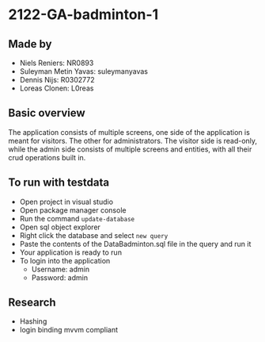# 2122-GA-badminton-1
## Made by 
- Niels Reniers: NR0893
- Suleyman Metin Yavas: suleymanyavas
- Dennis Nijs: R0302772
- Loreas Clonen: L0reas

## Basic overview
The application consists of multiple screens, one side of the application is meant for visitors. The other for administrators. The visitor side is read-only, while the admin side consists of multiple screens and entities, with all their crud operations built in. 
## To run with testdata
- Open project in visual studio
- Open package manager console
- Run the command `update-database`
- Open sql object explorer
- Right click the database and select `new query`
- Paste the contents of the DataBadminton.sql file in the query and run it
- Your application is ready to run
- To login into the application
  - Username: admin
  - Password: admin
 
 ## Research
 - Hashing
 - login binding mvvm compliant


 
 
